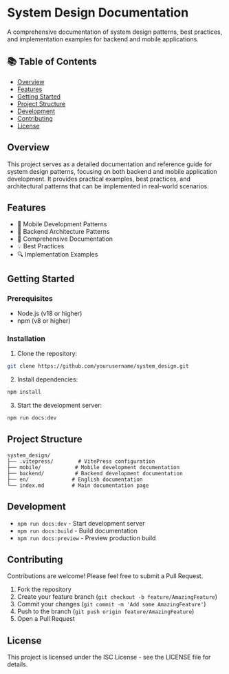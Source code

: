 # System Design Documentation

A comprehensive documentation of system design patterns, best practices, and implementation examples for backend and mobile applications.

## 📚 Table of Contents

- [Overview](#overview)
- [Features](#features)
- [Getting Started](#getting-started)
- [Project Structure](#project-structure)
- [Development](#development)
- [Contributing](#contributing)
- [License](#license)

## Overview

This project serves as a detailed documentation and reference guide for system design patterns, focusing on both backend and mobile application development. It provides practical examples, best practices, and architectural patterns that can be implemented in real-world scenarios.

## Features

- 📱 Mobile Development Patterns
- 🔧 Backend Architecture Patterns
- 📖 Comprehensive Documentation
- 💡 Best Practices
- 🔍 Implementation Examples

## Getting Started

### Prerequisites

- Node.js (v18 or higher)
- npm (v8 or higher)

### Installation

1. Clone the repository:
```bash
git clone https://github.com/yourusername/system_design.git
```

2. Install dependencies:
```bash
npm install
```

3. Start the development server:
```bash
npm run docs:dev
```

## Project Structure

```
system_design/
├── .vitepress/        # VitePress configuration
├── mobile/           # Mobile development documentation
├── backend/          # Backend development documentation
├── en/              # English documentation
└── index.md         # Main documentation page
```

## Development

- `npm run docs:dev` - Start development server
- `npm run docs:build` - Build documentation
- `npm run docs:preview` - Preview production build

## Contributing

Contributions are welcome! Please feel free to submit a Pull Request.

1. Fork the repository
2. Create your feature branch (`git checkout -b feature/AmazingFeature`)
3. Commit your changes (`git commit -m 'Add some AmazingFeature'`)
4. Push to the branch (`git push origin feature/AmazingFeature`)
5. Open a Pull Request

## License

This project is licensed under the ISC License - see the LICENSE file for details. 